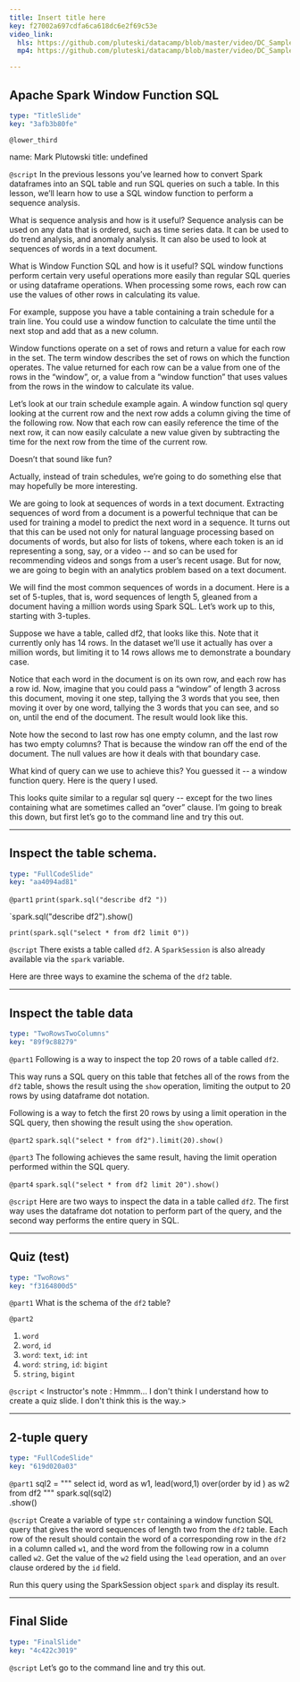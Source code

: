 ```yaml
---
title: Insert title here
key: f27002a697cdfa6ca618dc6e2f69c53e
video_link:
  hls: https://github.com/pluteski/datacamp/blob/master/video/DC_Sample.m3u8
  mp4: https://github.com/pluteski/datacamp/blob/master/video/DC_Sample.mp4

---
```

## Apache Spark Window Function SQL

```yaml
type: "TitleSlide"
key: "3afb3b80fe"
```

`@lower_third`

name: Mark Plutowski
title: undefined


`@script`
In the previous lessons you’ve learned how to convert Spark dataframes into an SQL table and run SQL queries on such a table. In this lesson, we’ll learn how to use a SQL window function to perform a sequence analysis.

What is sequence analysis and how is it useful?  Sequence analysis can be used on any data that is ordered, such as time series data. It can be used to do trend analysis, and anomaly analysis.  It can also be used to look at sequences of words in a text document. 

What is Window Function SQL and how is it useful?  SQL window functions perform certain very useful operations more easily than regular SQL queries or using dataframe operations.  When processing some rows, each row can use the values of other rows in calculating its value. 

For example, suppose you have a table containing a train schedule for a train line.   You could use a window function to calculate the time until the next stop and add that as a new column. 

Window functions operate on a set of rows and return a value for each row in the set. The term window describes the set of rows on which the function operates.  The value returned for each row can be a value from one of the rows in the “window”, or, a value from a “window function” that uses values from the rows in the window to calculate its value. 

Let’s look at our train schedule example again.  A window function sql query looking at the current row and the next row adds a column giving the time of the following row.  Now that each row can easily reference the time of the next row, it can now easily calculate a new value given by subtracting the time for the next row from the time of the current row. 

Doesn’t that sound like fun?  

Actually, instead of train schedules, we’re going to do something else that may hopefully be more interesting.

We are going to look at sequences of words in a text document. Extracting sequences of word from a document is a powerful technique that can be used for training a model to predict the next word in a sequence. It turns out that this can be used not only for natural language processing based on documents of words, but also for lists of tokens, where each token is an id representing a song, say, or a video -- and so can be used for recommending videos and songs from a user’s recent usage.  But for now, we are going to begin with an analytics problem based on a text document. 

We will find the most common sequences of words in a document.  Here is a set of 5-tuples, that is, word sequences of length 5, gleaned from a document having a million words using Spark SQL.  Let’s work up to this, starting with 3-tuples.  

Suppose we have a table, called df2, that looks like this. Note that it currently only has 14 rows. In the dataset we’ll use it actually has over a million words, but limiting it to 14 rows allows me to demonstrate a boundary case.  

Notice that each word in the document is on its own row, and each row has a row id. Now, imagine that you could pass a “window” of length 3 across this document, moving it one step, tallying the 3 words that you see, then moving it over by one word, tallying the 3 words that you can see, and so on, until the end of the document.  The result would look like this.  

Note how the second to last row has one empty column, and the last row has two empty columns?  That is because the window ran off the end of the document. The null values are how it deals with that boundary case.

What kind of query can we use to achieve this?  You guessed it -- a window function query. Here is the query I used.

This looks quite similar to a regular sql query -- except for the two lines containing what are sometimes called an “over” clause. I’m going to break this down, but first let’s go to the command line and try this out.


---
## Inspect the table schema.

```yaml
type: "FullCodeSlide"
key: "aa4094ad81"
```

`@part1`
`print(spark.sql("describe df2 "))`

`spark.sql("describe df2").show()

`print(spark.sql("select * from df2 limit 0"))`


`@script`
There exists a table called `df2`. A `SparkSession` is also already available via the `spark` variable.  

Here are three ways to examine the schema of the `df2` table.


---
## Inspect the table data

```yaml
type: "TwoRowsTwoColumns"
key: "89f9c88279"
```

`@part1`
Following is a way to inspect the top 20 rows of a table called `df2`.

This way runs a SQL query on this table that fetches all of the rows from the `df2` table, shows the result using the `show` operation, limiting the output to 20 rows by using dataframe dot notation.

Following is a way to fetch the first 20 rows by using a limit operation in the SQL query, then showing the result using the `show` operation.


`@part2`
`spark.sql("select * from df2").limit(20).show()`


`@part3`
The following achieves the same result, having the limit operation performed within the SQL query.


`@part4`
`spark.sql("select * from df2 limit 20").show()`


`@script`
Here are two ways to inspect the data in a table called `df2`.  The first way uses the dataframe dot notation to perform part of the query, and the second way performs the entire query in SQL.


---
## Quiz (test)

```yaml
type: "TwoRows"
key: "f3164800d5"
```

`@part1`
What is the schema of the `df2` table?


`@part2`
1. `word`
2. `word`, `id`
3. `word`: `text`, `id`: `int`
4. `word`: `string`, `id`: `bigint`
5. `string`, `bigint`


`@script`
< Instructor's note : Hmmm... I don't think I understand how to create a quiz slide. I don't think this is the way.>


---
## 2-tuple query

```yaml
type: "FullCodeSlide"
key: "619d020a03"
```

`@part1`
sql2 = """
    select
    id,
    word as w1,
    lead(word,1) over(order by id ) as w2
    from df2
"""
spark.sql(sql2)\
     .show()


`@script`
Create a variable of type `str` containing a window function SQL query that gives the word sequences of length two from the `df2` table. Each row of the result should contain the word of a corresponding row in the `df2` in a column called `w1`, and the word from the following row in a column called `w2`. Get the value of the `w2` field using the `lead` operation, and an `over` clause ordered by the `id` field.

Run this query using the SparkSession object `spark` and display its result.


---
## Final Slide

```yaml
type: "FinalSlide"
key: "4c422c3019"
```

`@script`
Let’s go to the command line and try this out.

